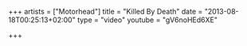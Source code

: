 +++
artists = ["Motorhead"]
title = "Killed By Death"
date = "2013-08-18T00:25:13+02:00"
type = "video"
youtube = "gV6noHEd6XE"

+++

